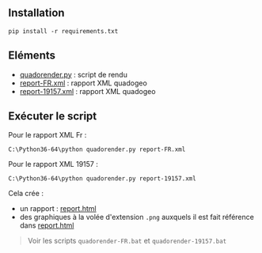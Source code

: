 ## Installation
	pip install -r requirements.txt


## Eléments
- [quadorender.py](quadorender.py) : script de rendu 
- [report-FR.xml](report-FR.xml) : rapport XML quadogeo
- [report-19157.xml](report-19157.xml) : rapport XML quadogeo

## Exécuter le script
Pour le rapport XML Fr :

	C:\Python36-64\python quadorender.py report-FR.xml

Pour le rapport XML 19157 :

	C:\Python36-64\python quadorender.py report-19157.xml

Cela crée :

- un rapport : [report.html](report.html)
- des graphiques à la volée d'extension  `.png` auxquels il est fait référence dans [report.html](report.html)

> Voir les scripts `quadorender-FR.bat` et `quadorender-19157.bat`
